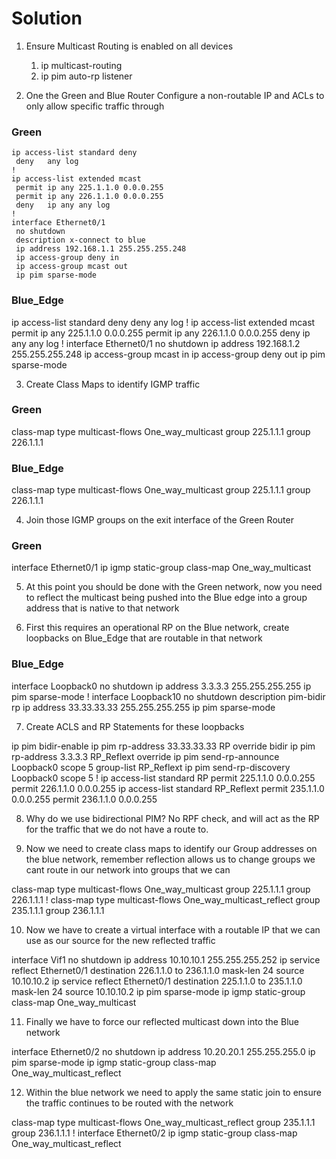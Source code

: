 # Solution

1. Ensure Multicast Routing is enabled on all devices
   1. ip multicast-routing
   2. ip pim auto-rp listener
   
2. One the Green and Blue Router Configure a non-routable IP and ACLs to only allow specific traffic through
### Green
```
ip access-list standard deny
 deny   any log
!
ip access-list extended mcast
 permit ip any 225.1.1.0 0.0.0.255
 permit ip any 226.1.1.0 0.0.0.255
 deny   ip any any log
!
interface Ethernet0/1
 no shutdown
 description x-connect to blue
 ip address 192.168.1.1 255.255.255.248
 ip access-group deny in
 ip access-group mcast out
 ip pim sparse-mode
```


### Blue_Edge
ip access-list standard deny
 deny   any log
!
ip access-list extended mcast
 permit ip any 225.1.1.0 0.0.0.255
 permit ip any 226.1.1.0 0.0.0.255
 deny   ip any any log
!
interface Ethernet0/1
 no shutdown
 ip address 192.168.1.2 255.255.255.248
 ip access-group mcast in
 ip access-group deny out
 ip pim sparse-mode

3. Create Class Maps to identify IGMP traffic
   
### Green

class-map type multicast-flows One_way_multicast
 group 225.1.1.1
 group 226.1.1.1

### Blue_Edge

class-map type multicast-flows One_way_multicast
 group 225.1.1.1
 group 226.1.1.1

4. Join those IGMP groups on the exit interface of the Green Router

### Green

interface Ethernet0/1
 ip igmp static-group class-map One_way_multicast

5. At this point you should be done with the Green network, now you need to reflect the multicast being pushed into the Blue edge into a group address that is native to that network

6. First this requires an operational RP on the Blue network, create loopbacks on Blue_Edge that are routable in that network

### Blue_Edge

interface Loopback0
 no shutdown
 ip address 3.3.3.3 255.255.255.255
 ip pim sparse-mode
!
interface Loopback10
 no shutdown
 description pim-bidir rp
 ip address 33.33.33.33 255.255.255.255
 ip pim sparse-mode

7. Create ACLS and RP Statements for these loopbacks

ip pim bidir-enable
ip pim rp-address 33.33.33.33 RP override bidir
ip pim rp-address 3.3.3.3 RP_Reflext override
ip pim send-rp-announce Loopback0 scope 5 group-list RP_Reflext
ip pim send-rp-discovery Loopback0 scope 5
!
ip access-list standard RP
 permit 225.1.1.0 0.0.0.255
 permit 226.1.1.0 0.0.0.255
ip access-list standard RP_Reflext
 permit 235.1.1.0 0.0.0.255
 permit 236.1.1.0 0.0.0.255

8. Why do we use bidirectional PIM?  No RPF check, and will act as the RP for the traffic that we do not have a route to.

9. Now we need to create class maps to identify our Group addresses on the blue network, remember reflection allows us to change groups we cant route in our network into groups that we can

class-map type multicast-flows One_way_multicast
 group 225.1.1.1
 group 226.1.1.1
!
class-map type multicast-flows One_way_multicast_reflect
 group 235.1.1.1
 group 236.1.1.1

10. Now we have to create a virtual interface with a routable IP that we can use as our source for the new reflected traffic

interface Vif1
 no shutdown
 ip address 10.10.10.1 255.255.255.252
 ip service reflect Ethernet0/1 destination 226.1.1.0 to 236.1.1.0 mask-len 24 source 10.10.10.2
 ip service reflect Ethernet0/1 destination 225.1.1.0 to 235.1.1.0 mask-len 24 source 10.10.10.2
 ip pim sparse-mode
 ip igmp static-group class-map One_way_multicast

11. Finally we have to force our reflected multicast down into the Blue network

interface Ethernet0/2
 no shutdown
 ip address 10.20.20.1 255.255.255.0
 ip pim sparse-mode
 ip igmp static-group class-map One_way_multicast_reflect

12. Within the blue network we need to apply the same static join to ensure the traffic continues to be routed with the network

class-map type multicast-flows One_way_multicast_reflect
 group 235.1.1.1
 group 236.1.1.1
!
interface Ethernet0/2
 ip igmp static-group class-map One_way_multicast_reflect
